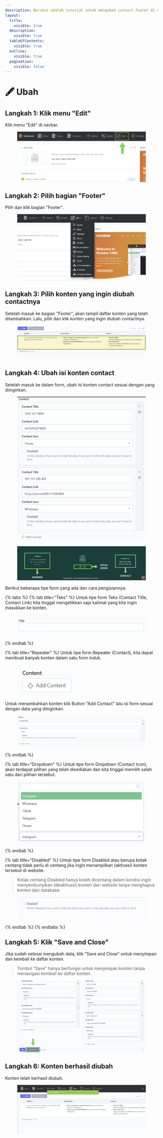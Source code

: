 ```yaml
---
description: Berikut adalah tutorial untuk mengubah contact footer di website Kanana.
layout:
  title:
    visible: true
  description:
    visible: true
  tableOfContents:
    visible: true
  outline:
    visible: true
  pagination:
    visible: false
---
```


# 🖋️ Ubah

## Langkah 1: Klik menu "Edit"

Klik menu "Edit" di navbar.

<figure><img src="../../.gitbook/assets/1_All.png" alt=""><figcaption></figcaption></figure>

## Langkah 2: Pilih bagian "Footer"

Pilih dan klik bagian "Footer".

<figure><img src="../../.gitbook/assets/2_All (1).png" alt=""><figcaption></figcaption></figure>

## Langkah 3: Pilih konten yang ingin diubah contactnya

Setelah masuk ke bagian "Footer",  akan tampil daftar konten yang telah ditambahkan. Lalu, pilih dan klik konten yang ingin diubah contactnya.

<figure><img src="../../.gitbook/assets/3_footer_alamat.png" alt=""><figcaption></figcaption></figure>

## Langkah 4: Ubah isi konten contact

Setelah masuk ke dalam form, ubah isi konten contact sesuai dengan yang diinginkan.

<figure><img src="../../.gitbook/assets/4_2footer_contact.png" alt=""><figcaption></figcaption></figure>

<figure><img src="../../.gitbook/assets/footer_explain.png" alt=""><figcaption></figcaption></figure>

Berikut beberapa tipe form yang ada dan cara pengisiannya:

{% tabs %}
{% tab title="Teks" %}
Untuk tipe form Teks (Contact Title, Contact Link) kita tinggal mengetikkan saja kalimat yang kita ingin masukkan ke konten.

<figure><img src="../../.gitbook/assets/4_Header_Teks.png" alt=""><figcaption></figcaption></figure>
{% endtab %}

{% tab title="Repeater" %}
Untuk tipe form Repeater (Contact), kita dapat membuat banyak konten dalam satu form induk.

<div align="left" data-full-width="true"><figure><img src="../../.gitbook/assets/4_HL_Repeater1.png" alt=""><figcaption></figcaption></figure></div>

Untuk menambahkan konten klik Button "Add Contact" lalu isi form sesuai dengan data yang diinginkan.

<figure><img src="../../.gitbook/assets/4_HL_Repeater2.png" alt=""><figcaption></figcaption></figure>
{% endtab %}

{% tab title="Dropdown" %}
Untuk tipe form Dropdown (Contact Icon), akan terdapat pilihan yang telah disediakan dan kita tinggal memilih salah satu dari pilihan tersebut.

<figure><img src="../../.gitbook/assets/dropdown.png" alt=""><figcaption></figcaption></figure>
{% endtab %}

{% tab title="Disabled" %}
Untuk tipe form Disabled atau berupa kotak centang  tidak perlu di centang jika ingin menampilkan (aktivasi) konten tersebut di website.

> Kotak centang Disabled hanya boleh dicentang dalam kondisi ingin menyembunyikan (deaktivasi) konten dari website tanpa menghapus konten dari database.

<figure><img src="../../.gitbook/assets/4_Header_Disabled.png" alt=""><figcaption></figcaption></figure>
{% endtab %}
{% endtabs %}

## Langkah 5: Klik "Save and Close"

Jika sudah selesai mengubah data, klik "Save and Close" untuk menyimpan dan kembali ke daftar konten.

> Tombol "Save" hanya berfungsi untuk menyimpan konten tanpa menavigasi kembali ke daftar konten.

<figure><img src="../../.gitbook/assets/5_footer_alamat.png" alt=""><figcaption></figcaption></figure>

## Langkah 6: Konten berhasil diubah

Konten telah berhasil diubah.

<figure><img src="../../.gitbook/assets/6_footer_alamat.png" alt=""><figcaption></figcaption></figure>
